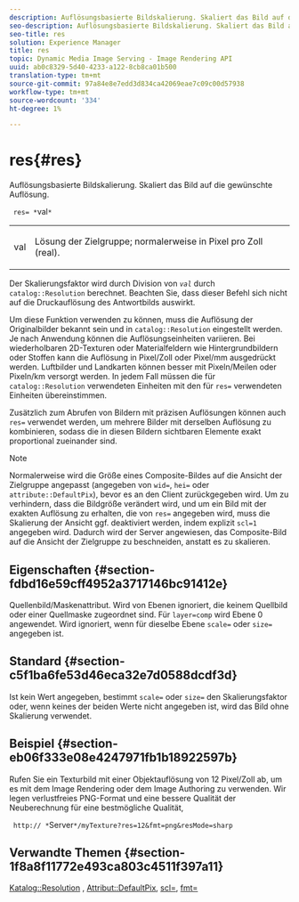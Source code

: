 ```yaml
---
description: Auflösungsbasierte Bildskalierung. Skaliert das Bild auf die gewünschte Auflösung.
seo-description: Auflösungsbasierte Bildskalierung. Skaliert das Bild auf die gewünschte Auflösung.
seo-title: res
solution: Experience Manager
title: res
topic: Dynamic Media Image Serving - Image Rendering API
uuid: ab0c8329-5d40-4233-a122-8cb8ca01b500
translation-type: tm+mt
source-git-commit: 97a84e8e7edd3d834ca42069eae7c09c00d57938
workflow-type: tm+mt
source-wordcount: '334'
ht-degree: 1%

---
```



# res{#res}

Auflösungsbasierte Bildskalierung. Skaliert das Bild auf die gewünschte Auflösung.

` res= *`val`*`

<table id="simpletable_E69F3709266749C4A165C90FF18FF5AA"> 
 <tr class="strow"> 
  <td class="stentry"> <p> <span class="varname"> val  </span> </p> </td> 
  <td class="stentry"> <p>Lösung der Zielgruppe; normalerweise in Pixel pro Zoll (real). </p> </td> 
 </tr> 
</table>

Der Skalierungsfaktor wird durch Division von *`val`* durch `catalog::Resolution` berechnet. Beachten Sie, dass dieser Befehl sich nicht auf die Druckauflösung des Antwortbilds auswirkt.

Um diese Funktion verwenden zu können, muss die Auflösung der Originalbilder bekannt sein und in `catalog::Resolution` eingestellt werden. Je nach Anwendung können die Auflösungseinheiten variieren. Bei wiederholbaren 2D-Texturen oder Materialfeldern wie Hintergrundbildern oder Stoffen kann die Auflösung in Pixel/Zoll oder Pixel/mm ausgedrückt werden. Luftbilder und Landkarten können besser mit Pixeln/Meilen oder Pixeln/km versorgt werden. In jedem Fall müssen die für `catalog::Resolution` verwendeten Einheiten mit den für `res=` verwendeten Einheiten übereinstimmen.

Zusätzlich zum Abrufen von Bildern mit präzisen Auflösungen können auch `res=` verwendet werden, um mehrere Bilder mit derselben Auflösung zu kombinieren, sodass die in diesen Bildern sichtbaren Elemente exakt proportional zueinander sind.

>[!NOTE]
>
>Normalerweise wird die Größe eines Composite-Bildes auf die Ansicht der Zielgruppe angepasst (angegeben von `wid=`, `hei=` oder `attribute::DefaultPix`), bevor es an den Client zurückgegeben wird. Um zu verhindern, dass die Bildgröße verändert wird, und um ein Bild mit der exakten Auflösung zu erhalten, die von `res=` angegeben wird, muss die Skalierung der Ansicht ggf. deaktiviert werden, indem explizit `scl=1` angegeben wird. Dadurch wird der Server angewiesen, das Composite-Bild auf die Ansicht der Zielgruppe zu beschneiden, anstatt es zu skalieren.

## Eigenschaften {#section-fdbd16e59cff4952a3717146bc91412e}

Quellenbild/Maskenattribut. Wird von Ebenen ignoriert, die keinem Quellbild oder einer Quellmaske zugeordnet sind. Für `layer=comp` wird Ebene 0 angewendet. Wird ignoriert, wenn für dieselbe Ebene `scale=` oder `size=` angegeben ist.

## Standard {#section-c5f1ba6fe53d46eca32e7d0588dcdf3d}

Ist kein Wert angegeben, bestimmt `scale=` oder `size=` den Skalierungsfaktor oder, wenn keines der beiden Werte nicht angegeben ist, wird das Bild ohne Skalierung verwendet.

## Beispiel {#section-eb06f333e08e4247971fb1b18922597b}

Rufen Sie ein Texturbild mit einer Objektauflösung von 12 Pixel/Zoll ab, um es mit dem Image Rendering oder dem Image Authoring zu verwenden. Wir legen verlustfreies PNG-Format und eine bessere Qualität der Neuberechnung für eine bestmögliche Qualität,

` http:// *`Server`*/myTexture?res=12&fmt=png&resMode=sharp`

## Verwandte Themen {#section-1f8a8f11772e493ca803c4511f397a11}

[Katalog::Resolution](../../../../../is-api/image-catalog/image-serving-api-ref/c-image-catalog-reference/c-image-svg-data-reference/c-image-data-reference/r-resolution-cat.md#reference-de489f5f36b64bd0831749546f8728e1) ,  [Attribut::DefaultPix](../../../../../is-api/image-catalog/image-serving-api-ref/c-image-catalog-reference/c-attributes-reference/r-defaultpix.md#reference-996b2c22b30f4fd9b970c84063306df1),  [scl=](../../../../../is-api/http-ref/image-serving-api-ref/c-http-protocol-reference/c-command-reference/r-scl.md#reference-b2a74e493d0d407e98fe350551ba3fcc),  [fmt=](../../../../../is-api/http-ref/image-serving-api-ref/c-http-protocol-reference/c-command-reference/r-is-http-fmt.md#reference-cdf10043423b45ba9fe15157fb3ae37a)
